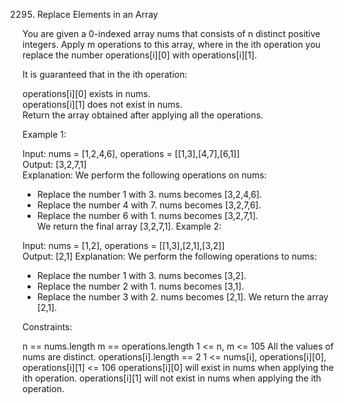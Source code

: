2295. Replace Elements in an Array

You are given a 0-indexed array nums that consists of n distinct positive integers. Apply m operations to this array, where in the ith operation you replace the number operations[i][0] with operations[i][1].

It is guaranteed that in the ith operation:



operations[i][0] exists in nums.  
operations[i][1] does not exist in nums.  
Return the array obtained after applying all the operations.  

 

Example 1:

Input: nums = [1,2,4,6], operations = [[1,3],[4,7],[6,1]]  
Output: [3,2,7,1]  
Explanation: We perform the following operations on nums:  
- Replace the number 1 with 3. nums becomes [3,2,4,6].  
- Replace the number 4 with 7. nums becomes [3,2,7,6].  
- Replace the number 6 with 1. nums becomes [3,2,7,1].  
We return the final array [3,2,7,1].
Example 2:

Input: nums = [1,2], operations = [[1,3],[2,1],[3,2]]  
Output: [2,1]
Explanation: We perform the following operations to nums:
- Replace the number 1 with 3. nums becomes [3,2].
- Replace the number 2 with 1. nums becomes [3,1].
- Replace the number 3 with 2. nums becomes [2,1].
We return the array [2,1].
 

Constraints:

n == nums.length
m == operations.length
1 <= n, m <= 105
All the values of nums are distinct.
operations[i].length == 2
1 <= nums[i], operations[i][0], operations[i][1] <= 106
operations[i][0] will exist in nums when applying the ith operation.
operations[i][1] will not exist in nums when applying the ith operation.